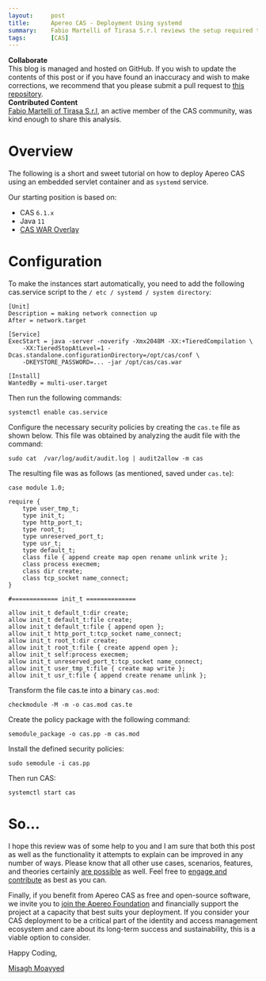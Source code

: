 ```yaml
---
layout:     post
title:      Apereo CAS - Deployment Using systemd
summary:    Fabio Martelli of Tirasa S.r.l reviews the setup required to deploy Apereo CAS as a system service using systemd.
tags:       [CAS]
---
```


<div class="alert alert-success">
<strong>Collaborate</strong><br/>This blog is managed and hosted on GitHub. If you wish to update the contents of this post or if you have found an inaccuracy and wish to make corrections, we recommend that you please submit a pull request to <a href="https://github.com/apereo/apereo.github.io">this repository</a>.
</div>

<div class="alert alert-info">
  <strong>Contributed Content</strong><br/><a href="https://www.tirasa.net/tirasa/team/fabio-martelli">Fabio Martelli of Tirasa S.r.l</a>, an active member of the CAS community, was kind enough to share this analysis.
</div>

# Overview

The following is a short and sweet tutorial on how to deploy Apereo CAS using an embedded servlet container and as `systemd` service.

Our starting position is based on:

- CAS `6.1.x`
- Java `11`
- [CAS WAR Overlay](https://github.com/apereo/cas-overlay-template)

# Configuration

To make the instances start automatically, you need to add the following cas.service script to the `/ etc / systemd / system directory`:

```
[Unit]
Description = making network connection up
After = network.target

[Service]
ExecStart = java -server -noverify -Xmx2048M -XX:+TieredCompilation \
    -XX:TieredStopAtLevel=1 -Dcas.standalone.configurationDirectory=/opt/cas/conf \
    -DKEYSTORE_PASSWORD=... -jar /opt/cas/cas.war

[Install]
WantedBy = multi-user.target
```

Then run the following commands:

```
systemctl enable cas.service
```

Configure the necessary security policies by creating the `cas.te` file as shown below.
This file was obtained by analyzing the audit file with the command:

```
sudo cat  /var/log/audit/audit.log | audit2allow -m cas
```

The resulting file was as follows (as mentioned, saved under `cas.te`):

```
case module 1.0;

require {
    type user_tmp_t;
    type init_t;
    type http_port_t;
    type root_t;
    type unreserved_port_t;
    type usr_t;
    type default_t;
    class file { append create map open rename unlink write };
    class process execmem;
    class dir create;
    class tcp_socket name_connect;
}

#============= init_t ==============

allow init_t default_t:dir create;
allow init_t default_t:file create;
allow init_t default_t:file { append open };
allow init_t http_port_t:tcp_socket name_connect;
allow init_t root_t:dir create;
allow init_t root_t:file { create append open };
allow init_t self:process execmem;
allow init_t unreserved_port_t:tcp_socket name_connect;
allow init_t user_tmp_t:file { create map write };
allow init_t usr_t:file { append create rename unlink };
```

Transform the file cas.te into a binary `cas.mod`:

```
checkmodule -M -m -o cas.mod cas.te
```

Create the policy package with the following command:

```
semodule_package -o cas.pp -m cas.mod
```

Install the defined security policies:

```
sudo semodule -i cas.pp
```

Then run CAS:

```
systemctl start cas
```

# So...

I hope this review was of some help to you and I am sure that both this post as well as the functionality it attempts to explain can be improved in any number of ways. Please know that all other use cases, scenarios, features, and theories certainly [are possible](https://apereo.github.io/2017/02/18/onthe-theoryof-possibility/) as well. Feel free to [engage and contribute](https://apereo.github.io/cas/developer/Contributor-Guidelines.html) as best as you can.

Finally, if you benefit from Apereo CAS as free and open-source software, we invite you to [join the Apereo Foundation](https://www.apereo.org/content/apereo-membership) and financially support the project at a capacity that best suits your deployment. If you consider your CAS deployment to be a critical part of the identity and access management ecosystem and care about its long-term success and sustainability, this is a viable option to consider.

Happy Coding,

[Misagh Moayyed](https://fawnoos.com)
